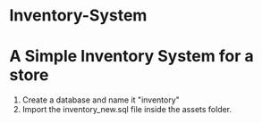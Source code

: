 # Inventory-System
A Simple Inventory System for a store
========================================

1. Create a database and name it "inventory" 
2. Import the inventory_new.sql file inside the assets folder.
